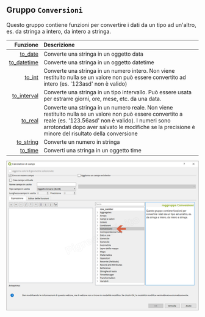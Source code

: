 ## Gruppo `Conversioni`

Questo gruppo contiene funzioni per convertire i dati da un tipo ad un'altro, es. da stringa a intero, da intero a stringa. 

| Funzione  | Descrizione|
|----------:|:-----------|
|[to_date](to_date.md)|	Converte una stringa in un oggetto data|
|[to_datetime](to_datetime.md)|Converte una stringa in un oggetto datetime|
|[to_int](to_int.md)|Converte una stringa in un numero intero. Non viene restituito nulla se un valore non può essere convertito ad intero (es. '123asd' non è valido)|
|[to_interval](to_interval.md)|Converte una stringa in un tipo intervallo. Può essere usata per estrarre giorni, ore, mese, etc. da una data.|
|[to_real](to_real.md)|Converte una stringa in un numero reale. Non viene restituito nulla se un valore non può essere convertito a reale (es. '123.56asd' non è valido). I numeri sono arrotondati dopo aver salvato le modifiche se la precisione è minore del risultato della conversione|
|[to_string](to_string.md)|	Converte un numero in stringa|
|[to_time](to_time.md)|Converti una stringa in un oggetto time|

![](/img/conversioni/gruppo_conversioni1.png)
